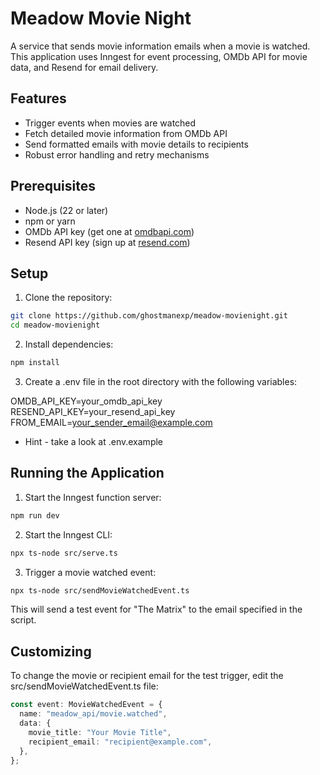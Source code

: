 
# Meadow Movie Night

A service that sends movie information emails when a movie is watched. This application uses Inngest for event processing, OMDb API for movie data, and Resend for email delivery.

## Features

- Trigger events when movies are watched
- Fetch detailed movie information from OMDb API
- Send formatted emails with movie details to recipients
- Robust error handling and retry mechanisms

## Prerequisites

- Node.js (22 or later)
- npm or yarn
- OMDb API key (get one at [omdbapi.com](https://www.omdbapi.com/apikey.aspx))
- Resend API key (sign up at [resend.com](https://resend.com))

## Setup

1. Clone the repository:

```bash
git clone https://github.com/ghostmanexp/meadow-movienight.git
cd meadow-movienight
```

2. Install dependencies:

```bash
npm install
```

3. Create a .env file in the root directory with the following variables:

OMDB_API_KEY=your_omdb_api_key
RESEND_API_KEY=your_resend_api_key
FROM_EMAIL=your_sender_email@example.com

- Hint - take a look at .env.example

## Running the Application

1. Start the Inngest function server:

```bash
npm run dev
 ```

2. Start the Inngest CLI:

```bash
npx ts-node src/serve.ts
```

3. Trigger a movie watched event:

```bash
npx ts-node src/sendMovieWatchedEvent.ts
 ```

This will send a test event for "The Matrix" to the email specified in the script.

## Customizing
To change the movie or recipient email for the test trigger, edit the src/sendMovieWatchedEvent.ts file:

```typescript
const event: MovieWatchedEvent = {
  name: "meadow_api/movie.watched",
  data: {
    movie_title: "Your Movie Title",
    recipient_email: "recipient@example.com",
  },
};
 ```